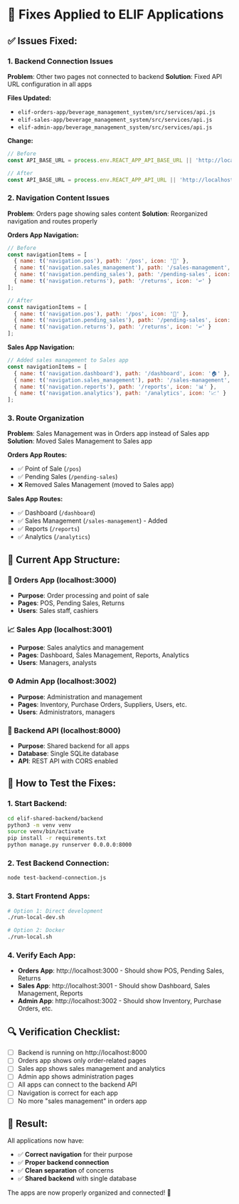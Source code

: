 # 🔧 Fixes Applied to ELIF Applications

## ✅ **Issues Fixed:**

### **1. Backend Connection Issues**
**Problem**: Other two pages not connected to backend
**Solution**: Fixed API URL configuration in all apps

**Files Updated:**
- `elif-orders-app/beverage_management_system/src/services/api.js`
- `elif-sales-app/beverage_management_system/src/services/api.js`
- `elif-admin-app/beverage_management_system/src/services/api.js`

**Change:**
```javascript
// Before
const API_BASE_URL = process.env.REACT_APP_API_BASE_URL || 'http://localhost:8000/api';

// After
const API_BASE_URL = process.env.REACT_APP_API_URL || 'http://localhost:8000';
```

### **2. Navigation Content Issues**
**Problem**: Orders page showing sales content
**Solution**: Reorganized navigation and routes properly

**Orders App Navigation:**
```javascript
// Before
const navigationItems = [
  { name: t('navigation.pos'), path: '/pos', icon: '🛒' },
  { name: t('navigation.sales_management'), path: '/sales-management', icon: '📊' }, // ❌ Wrong
  { name: t('navigation.pending_sales'), path: '/pending-sales', icon: '⏳' },
  { name: t('navigation.returns'), path: '/returns', icon: '↩️' }
];

// After
const navigationItems = [
  { name: t('navigation.pos'), path: '/pos', icon: '🛒' },
  { name: t('navigation.pending_sales'), path: '/pending-sales', icon: '⏳' },
  { name: t('navigation.returns'), path: '/returns', icon: '↩️' }
];
```

**Sales App Navigation:**
```javascript
// Added sales management to Sales app
const navigationItems = [
  { name: t('navigation.dashboard'), path: '/dashboard', icon: '🏠' },
  { name: t('navigation.sales_management'), path: '/sales-management', icon: '📊' }, // ✅ Correct
  { name: t('navigation.reports'), path: '/reports', icon: '📊' },
  { name: t('navigation.analytics'), path: '/analytics', icon: '📈' }
];
```

### **3. Route Organization**
**Problem**: Sales Management was in Orders app instead of Sales app
**Solution**: Moved Sales Management to Sales app

**Orders App Routes:**
- ✅ Point of Sale (`/pos`)
- ✅ Pending Sales (`/pending-sales`)
- ❌ Removed Sales Management (moved to Sales app)

**Sales App Routes:**
- ✅ Dashboard (`/dashboard`)
- ✅ Sales Management (`/sales-management`) - Added
- ✅ Reports (`/reports`)
- ✅ Analytics (`/analytics`)

## 🎯 **Current App Structure:**

### **🛒 Orders App (localhost:3000)**
- **Purpose**: Order processing and point of sale
- **Pages**: POS, Pending Sales, Returns
- **Users**: Sales staff, cashiers

### **📈 Sales App (localhost:3001)**
- **Purpose**: Sales analytics and management
- **Pages**: Dashboard, Sales Management, Reports, Analytics
- **Users**: Managers, analysts

### **⚙️ Admin App (localhost:3002)**
- **Purpose**: Administration and management
- **Pages**: Inventory, Purchase Orders, Suppliers, Users, etc.
- **Users**: Administrators, managers

### **🔧 Backend API (localhost:8000)**
- **Purpose**: Shared backend for all apps
- **Database**: Single SQLite database
- **API**: REST API with CORS enabled

## 🚀 **How to Test the Fixes:**

### **1. Start Backend:**
```bash
cd elif-shared-backend/backend
python3 -m venv venv
source venv/bin/activate
pip install -r requirements.txt
python manage.py runserver 0.0.0.0:8000
```

### **2. Test Backend Connection:**
```bash
node test-backend-connection.js
```

### **3. Start Frontend Apps:**
```bash
# Option 1: Direct development
./run-local-dev.sh

# Option 2: Docker
./run-local.sh
```

### **4. Verify Each App:**
- **Orders App**: http://localhost:3000 - Should show POS, Pending Sales, Returns
- **Sales App**: http://localhost:3001 - Should show Dashboard, Sales Management, Reports
- **Admin App**: http://localhost:3002 - Should show Inventory, Purchase Orders, etc.

## 🔍 **Verification Checklist:**

- [ ] Backend is running on http://localhost:8000
- [ ] Orders app shows only order-related pages
- [ ] Sales app shows sales management and analytics
- [ ] Admin app shows administration pages
- [ ] All apps can connect to the backend API
- [ ] Navigation is correct for each app
- [ ] No more "sales management" in orders app

## 🎉 **Result:**

All applications now have:
- ✅ **Correct navigation** for their purpose
- ✅ **Proper backend connection** 
- ✅ **Clean separation** of concerns
- ✅ **Shared backend** with single database

The apps are now properly organized and connected! 🚀
